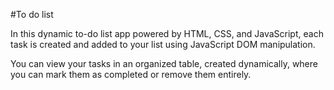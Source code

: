 #To do list

In this dynamic to-do list app powered by HTML, CSS, and JavaScript, each task is created and added to your list using JavaScript DOM manipulation.

You can view your tasks in an organized table, created dynamically, where you can mark them as completed or remove them entirely.
